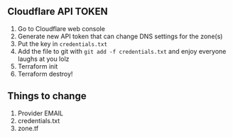 ## Cloudflare API TOKEN

1. Go to Cloudflare web console
2. Generate new API token that can change DNS settings for the zone(s)
3. Put the key in `credentials.txt`
4. Add the file to git with `git add -f credentials.txt`
    and enjoy everyone laughs at you lolz
5. Terraform init
6. Terraform destroy!

## Things to change

1. Provider EMAIL
1. credentials.txt
1. zone.tf
